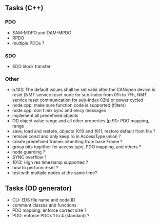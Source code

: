 ## Tasks (C++)
### PDO
- SAM-MDPO and DAM-MPDO
- RPDO
- multiple PDOs ?

### SDO
- SDO block transfer

### Other
- p.103: The default values shall be set valid after the CANopen device is reset (NMT service reset node for sub-index from 01h to 7Fh, NMT service reset communication for sub-index 02h) or power cycled
- node.cpp: make sure function code is supported (filters)
- node.cpp: don't mix sync and emcy messages
- implement all predefined objects
- OD object value range and all other properties (p.91): PDO mapping, range
- save, load and restore, objects 1010 and 1011, restore default from file ?
- remove const and only keep ro in AccessType union ?
- create predefined frames inheriting from base Frame ?
- group bits together for access type, PDO mapping, and others ?
- node guarding ?
- SYNC overflow ?
- 1013: High res timestamp supported ?
- how to perform reset ?
- test with multiple nodes at the same time?

## Tasks (OD generator)
- CLI: EDS file name and node ID
- comment classes and functions
- PDO mapping: enforce correct size ?
- PDO: enforce PDOs 1 to 4 (standard) ?
